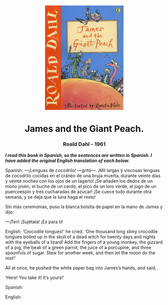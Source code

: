 <p align="center"><img alt="james-and-the-giant-peach" src="./james-and-the-giant-peach.jpg" width="250" /></p> 

<h1 align="center">James and the Giant Peach.</h1>

<h3 align="center">Roald Dahl - 1961</h3> 

**_I read this book in Spanish, so the sentences are written in Spanish. I have added the original English translation of each below._**

Spanish: —¡Lenguas de cocodrilo! —gritó—. ¡Mil largas y viscosas lenguas de cocodrilo cocidas en el cráneo de una bruja muerta, durante veinte días y veinte noches con los ojos de un lagarto! ¡Se añaden los dedos de un mono joven, el buche de un cerdo, el pico de un loro verde, el jugo de un puercoespín y tres cucharadas de azúcar! ¡Se cuece todo durante otra semana, y se deja que la luna haga el resto!

Sin más ceremonias, puso la blanca bolsita de papel en la mano de James y dijo:

—¡Ten! ¡Sujétala! ¡Es para ti!

English: ‘Crocodile tongues!’ he cried. ‘One thousand long slimy crocodile tongues boiled up in the skull of a dead witch for twenty days and nights with the eyeballs of a lizard! Add the fingers of a young monkey, the gizzard of a pig, the beak of a green parrot, the juice of a porcupine, and three spoonfuls of sugar. Stew for another week, and then let the moon do the rest!’

All at once, he pushed the white paper bag into James’s hands, and said, 

‘Here! You take it! It’s yours!’

Spanish:

English: 
